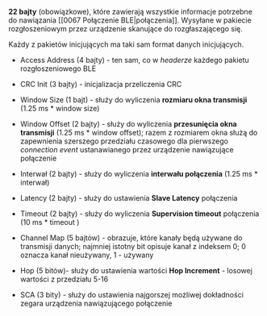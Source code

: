 **22 bajty** (obowiązkowe), które zawierają wszystkie informacje potrzebne do nawiązania [[0067 Połączenie BLE|połączenia]].
Wysyłane w pakiecie rozgłoszeniowym przez urządzenie skanujące do rozgłaszającego się.

Każdy z pakietów inicjujących ma taki sam format danych inicjujących.

- Access Address (4 bajty) - ten sam, co w *headerze* każdego pakietu rozgłoszeniowego BLE
- CRC Init (3 bajty) - inicjalizacja przeliczenia CRC

- Window Size (1 bajt) - służy do wyliczenia **rozmiaru okna transmisji** (1.25 ms * window size)
- Window Offset (2 bajty) - służy do wyliczenia **przesunięcia okna transmisji** (1.25 ms * window offset); razem z rozmiarem okna służą do zapewnienia szerszego przedziału czasowego dla pierwszego *connection event* ustanawianego przez urządzenie nawiązujące połączenie

- Interwał (2 bajty) - służy do wyliczenia **interwału połączenia** (1.25 ms * interwał)
- Latency (2 bajty) - służy do ustawienia **Slave Latency** połączenia
- Timeout (2 bajty) - służy do wyliczenia **Supervision timeout** połączenia (10 ms * timeout )

- Channel Map (5 bajtów) - obrazuje, które kanały będą używane do transmisji danych; najmniej istotny bit opisuje kanał z indeksem 0; 0 oznacza kanał nieużywany, 1 - używany
- Hop (5 bitów)- służy do ustawienia wartości **Hop Increment** - losowej wartości z przedziału 5-16
- SCA (3 bity) - służy do ustawienia najgorszej możliwej dokładności zegara urządzenia nawiązującego połączenie




